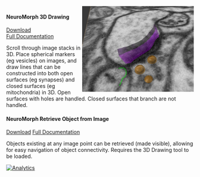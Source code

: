 <img src="annotations.png" width="300" align="right">

#### NeuroMorph 3D Drawing   
[Download](http://raw.githubusercontent.com/ajorstad/NeuroMorph/master/NeuroMorph_3D_Drawing/NeuroMorph_3D_Drawing.py)  
[Full Documentation](https://wiki.blender.org/index.php/Extensions:2.6/Py/Scripts/NeuroMorph/3D_Drawing)

Scroll through image stacks in 3D. Place spherical markers (eg vesicles) on images, and draw lines that can be constructed into both open surfaces (eg synapses) and closed surfaces (eg mitochondria) in 3D. Open surfaces with holes are handled. Closed surfaces that branch are not handled.

#### NeuroMorph Retrieve Object from Image   
[Download](http://raw.githubusercontent.com/ajorstad/NeuroMorph/master/NeuroMorph_3D_Drawing/NeuroMorph_Retrieve_Object_from_Image.py)
[Full Documentation](https://wiki.blender.org/index.php/Extensions:2.6/Py/Scripts/NeuroMorph/3D_Drawing)

Objects existing at any image point can be retrieved (made visible), allowing for easy navigation of object connectivity. Requires the 3D Drawing tool to be loaded.

[![Analytics](https://ga-beacon.appspot.com/UA-99596205-1/NeuroMorph_3D_Drawing?pixel)](https://github.com/ajorstad/NeuroMorph/tree/master/NeuroMorph_3D_Drawing)
